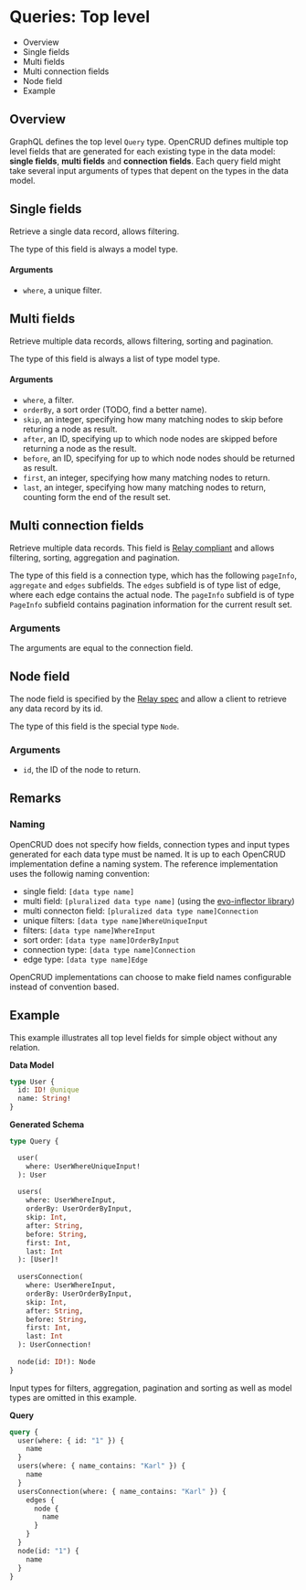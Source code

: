 # Queries: Top level

* Overview
* Single fields
* Multi fields
* Multi connection fields
* Node field
* Example

## Overview

GraphQL defines the top level `Query` type. OpenCRUD defines multiple top level fields that are generated for each existing type in the data model: **single fields**, **multi fields** and **connection fields**. Each query field might take several input arguments of types that depent on the types in the data model.

## Single fields

Retrieve a single data record, allows filtering.

The type of this field is always a model type. 

#### Arguments 
* `where`, a unique filter. 

## Multi fields

Retrieve multiple data records, allows filtering, sorting and pagination.

The type of this field is always a list of type model type. 

#### Arguments
* `where`, a filter.
* `orderBy`, a sort order (TODO, find a better name). 
* `skip`, an integer, specifying how many matching nodes to skip before returing a node as result. 
* `after`, an ID, specifying up to which node nodes are skipped before returning a node as the result. 
* `before`, an ID, specifying for up to which node nodes should be returned as result. 
* `first`, an integer, specifying how many matching nodes to return. 
* `last`, an integer, specifying how many matching nodes to return, counting form the end of the result set.

## Multi connection fields

Retrieve multiple data records. This field is [Relay compliant](https://facebook.github.io/relay/docs/en/graphql-server-specification.html) and allows filtering, sorting, aggregation and pagination. 

The type of this field is a connection type, which has the following `pageInfo`, `aggregate` and `edges` subfields. The `edges` subfield is of type list of edge, where each edge contains the actual node. The `pageInfo` subfield is of type `PageInfo` subfield contains pagination information for the current result set.  

### Arguments
The arguments are equal to the connection field. 

## Node field

The node field is specified by the [Relay spec](https://facebook.github.io/relay/docs/en/graphql-server-specification.html) and allow a client to retrieve any data record by its id.

The type of this field is the special type `Node`.

### Arguments
* `id`, the ID of the node to return. 

## Remarks

### Naming

OpenCRUD does not specify how fields, connection types and input types generated for each data type must be named. It is up to each OpenCRUD implementation define a naming system. The reference implementation uses the followig naming convention:

- single field: `[data type name]`
- multi field: `[pluralized data type name]` (using the [evo-inflector library](https://github.com/atteo/evo-inflector))
- multi connecton field: `[pluralized data type name]Connection`
- unique filters: `[data type name]WhereUniqueInput`
- filters: `[data type name]WhereInput`
- sort order: `[data type name]OrderByInput`
- connection type: `[data type name]Connection`
- edge type: `[data type name]Edge`

OpenCRUD implementations can choose to make field names configurable instead of convention based.

## Example

This example illustrates all top level fields for simple object without any relation. 

**Data Model**

```graphql
type User {
  id: ID! @unique
  name: String!
}
```

**Generated Schema**

```graphql
type Query {

  user(
  	where: UserWhereUniqueInput!
  ): User
  
  users(
  	where: UserWhereInput, 
    orderBy: UserOrderByInput, 
    skip: Int, 
    after: String, 
    before: String, 
    first: Int, 
    last: Int
  ): [User]!
  
  usersConnection(
  	where: UserWhereInput, 
    orderBy: UserOrderByInput, 
    skip: Int, 
    after: String, 
    before: String, 
    first: Int, 
    last: Int
  ): UserConnection!
  
  node(id: ID!): Node
}
```

Input types for filters, aggregation, pagination and sorting as well as model types are omitted in this example.

**Query**

```graphql
query {
  user(where: { id: "1" }) {
    name
  }
  users(where: { name_contains: "Karl" }) {
    name
  }
  usersConnection(where: { name_contains: "Karl" }) {
    edges {
      node {
        name
      }
    }
  }
  node(id: "1") {
    name
  }
}
```
